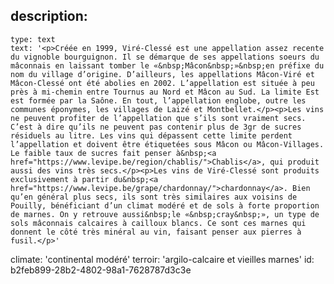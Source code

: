 description:
  -
    type: text
    text: '<p>Créée en 1999, Viré-Clessé est une appellation assez recente du vignoble bourguignon. Il se démarque de ses appellations soeurs du mâconnais en laissant tomber le «&nbsp;Mâcon&nbsp;»&nbsp;en préfixe du nom du village d’origine. D’ailleurs, les appellations Mâcon-Viré et Mâcon-Clessé ont été abolies en 2002. L’appellation est située à peu près à mi-chemin entre Tournus au Nord et Mâcon au Sud. La limite Est est formée par la Saône. En tout, l’appellation englobe, outre les communes éponymes, les villages de Laizé et Montbellet.</p><p>Les vins ne peuvent profiter de l’appellation que s’ils sont vraiment secs. C’est à dire qu’ils ne peuvent pas contenir plus de 3gr de sucres résiduels au litre. Les vins qui dépassent cette limite perdent l’appellation et doivent être étiquetées sous Mâcon ou Mâcon-Villages. Le faible taux de sucres fait penser à&nbsp;<a href="https://www.levipe.be/region/chablis/">Chablis</a>, qui produit aussi des vins très secs.</p><p>Les vins de Viré-Clessé sont produits exclusivement à partir du&nbsp;<a href="https://www.levipe.be/grape/chardonnay/">chardonnay</a>. Bien qu’en général plus secs, ils sont très similaires aux voisins de Pouilly, bénéficiant d’un climat modéré et de sols à forte proportion de marnes. On y retrouve aussi&nbsp;le «&nbsp;cray&nbsp;», un type de sols mâconnais calcaires à cailloux blancs. Ce sont ces marnes qui donnent le côté très minéral au vin, faisant penser aux pierres à fusil.</p>'
climate: 'continental modéré'
terroir: 'argilo-calcaire et vieilles marnes'
id: b2feb899-28b2-4802-98a1-7628787d3c3e
